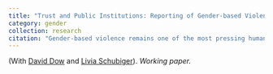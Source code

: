 ```yaml
---
title: "Trust and Public Institutions: Reporting of Gender-based Violence in Guatemala. "
category: gender
collection: research
citation: "Gender-based violence remains one of the most pressing human rights issues of our time, and accountability for these crimes remains weak. Gender-based violence is also starkly under-reported. Possible reasons for under-reporting include social norms, psychological costs, and a lack of trust in, as well as limited access to, relevant institutions. How can the issue of under-reporting be addressed? We investigate whether the expansion of specific offices and agencies belonging to the Ministerio Público (General Attorney's office) increased the reporting of gender-based violence in Guatemala. These recently expanded institutions are comparatively well-trusted points of access for reporting crimes, and thus enable us to study the impact of policy efforts to mitigate under-reporting, one of the enduring challenges for prosecuting gender-based violence."
---
```


(With [David Dow](https://sites.google.com/view/davidadow/home) and [Livia Schubiger](https://liviaschubiger.com/)). *Working paper.*    